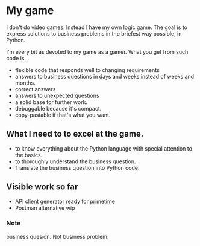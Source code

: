 
# My game

I don't do video games.
Instead I have my own logic game.
The goal is to express solutions to business problems in the briefest way
possible, in Python.

I'm every bit as devoted to my game as a gamer.
What you get from such code is...
- flexible code that responds well to changing requirements
- answers to business questions in days and weeks instead of weeks and months.
- correct answers
- answers to unexpected questions
- a solid base for further work.
- debuggable because it's compact.
- copy-pastable if that's what you want.


## What I need to to excel at the game.

- to know everything about the Python language with special attention to the
  basics.
- to thoroughly understand the business question.
- Translate the business question into Python code.


## Visible work so far

- API client generator     ready for primetime
- Postman alternative      wip


### Note

business quesion.  Not business problem.



